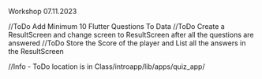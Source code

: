 Workshop 07.11.2023

//ToDo Add Minimum 10 Flutter Questions To Data
//ToDo Create a ResultScreen and change screen to ResultScreen after all the questions are answered
//ToDo Store the Score of the player and List all the answers in the ResultScreen

//Info - ToDo location is in Class/introapp/lib/apps/quiz_app/
